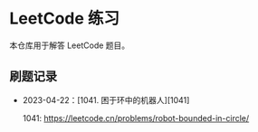 # LeetCode 练习

本仓库用于解答 LeetCode 题目。

## 刷题记录

- 2023-04-22：[1041. 困于环中的机器人][1041]

  1041: https://leetcode.cn/problems/robot-bounded-in-circle/
